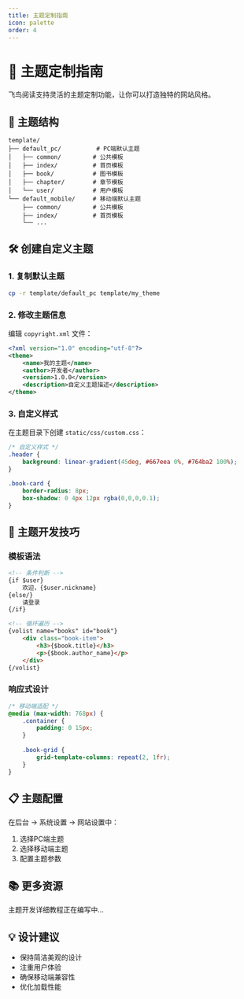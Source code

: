 ```yaml
---
title: 主题定制指南
icon: palette
order: 4
---
```


# 🎨 主题定制指南

飞鸟阅读支持灵活的主题定制功能，让你可以打造独特的网站风格。

## 📁 主题结构

```
template/
├── default_pc/          # PC端默认主题
│   ├── common/         # 公共模板
│   ├── index/          # 首页模板
│   ├── book/           # 图书模板
│   ├── chapter/        # 章节模板
│   └── user/           # 用户模板
└── default_mobile/     # 移动端默认主题
    ├── common/         # 公共模板
    ├── index/          # 首页模板
    └── ...
```

## 🛠️ 创建自定义主题

### 1. 复制默认主题
```bash
cp -r template/default_pc template/my_theme
```

### 2. 修改主题信息
编辑 `copyright.xml` 文件：
```xml
<?xml version="1.0" encoding="utf-8"?>
<theme>
    <name>我的主题</name>
    <author>开发者</author>
    <version>1.0.0</version>
    <description>自定义主题描述</description>
</theme>
```

### 3. 自定义样式
在主题目录下创建 `static/css/custom.css`：
```css
/* 自定义样式 */
.header {
    background: linear-gradient(45deg, #667eea 0%, #764ba2 100%);
}

.book-card {
    border-radius: 8px;
    box-shadow: 0 4px 12px rgba(0,0,0,0.1);
}
```

## 🎯 主题开发技巧

### 模板语法
```html
<!-- 条件判断 -->
{if $user}
    欢迎，{$user.nickname}
{else/}
    请登录
{/if}

<!-- 循环遍历 -->
{volist name="books" id="book"}
    <div class="book-item">
        <h3>{$book.title}</h3>
        <p>{$book.author_name}</p>
    </div>
{/volist}
```

### 响应式设计
```css
/* 移动端适配 */
@media (max-width: 768px) {
    .container {
        padding: 0 15px;
    }
    
    .book-grid {
        grid-template-columns: repeat(2, 1fr);
    }
}
```

## 📋 主题配置

在后台 → 系统设置 → 网站设置中：
1. 选择PC端主题
2. 选择移动端主题
3. 配置主题参数

## 📚 更多资源

主题开发详细教程正在编写中...

## 💡 设计建议

- 保持简洁美观的设计
- 注重用户体验
- 确保移动端兼容性
- 优化加载性能
